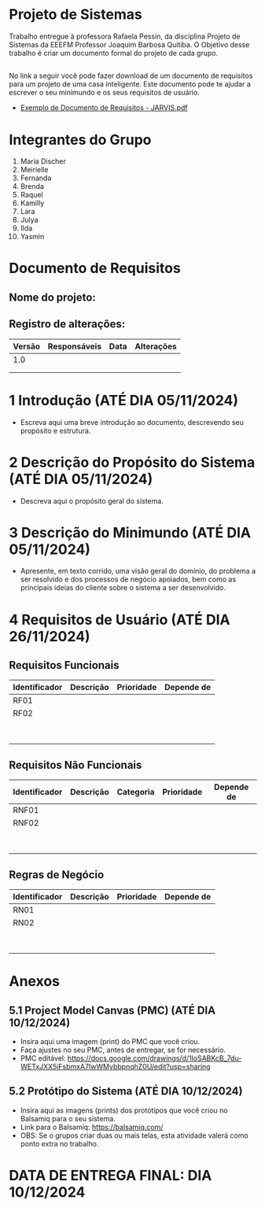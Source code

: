 # Projeto de Sistemas
Trabalho entregue à professora Rafaela Pessin, da disciplina Projeto de Sistemas da EEEFM Professor Joaquim Barbosa Quitiba. O Objetivo desse trabalho é criar um documento formal do projeto de cada grupo.

## 
No link a seguir você pode fazer download de um documento de requisitos para um projeto de uma casa inteligente. Este documento pode te ajudar a escrever o seu minimundo e os seus requisitos de usuário.
* [Exemplo de Documento de Requisitos - JARVIS.pdf](https://github.com/user-attachments/files/17388495/Exemplo.de.Documento.de.Requisitos.-.JARVIS.pdf)

# Integrantes do Grupo
1) Maria Discher
2) Meirielle
3) Fernanda
4) Brenda
5) Raquel
6) Kamilly
7) Lara
8) Julya
9) Ilda
10) Yasmin

# Documento de Requisitos

## Nome do projeto: 

## Registro de alterações:

|Versão|Responsáveis|Data|Alterações|
|------|------------|----|----------|
|  1.0 |            |    |          |
|      |            |    |          |
|      |            |    |          |

# 1 Introdução (ATÉ DIA 05/11/2024)

* Escreva aqui uma breve introdução ao documento, descrevendo seu propósito e estrutura.

# 2 Descrição do Propósito do Sistema (ATÉ DIA 05/11/2024)

* Descreva aqui o propósito geral do sistema.
 
# 3 Descrição do Minimundo (ATÉ DIA 05/11/2024)

* Apresente, em texto corrido, uma visão geral do domínio, do problema a ser resolvido e dos processos de negócio apoiados, bem como as principais ideias do cliente sobre o sistema a ser desenvolvido.

# 4 Requisitos de Usuário (ATÉ DIA 26/11/2024)

## Requisitos Funcionais

|Identificador|Descrição|Prioridade|Depende de|
|-------------|---------|----------|----------|
|    RF01     |         |          |          |
|    RF02     |         |          |          |
|             |         |          |          |
|             |         |          |          |
|             |         |          |          |
|             |         |          |          |
|             |         |          |          |
|             |         |          |          |
|             |         |          |          |
|             |         |          |          |

## Requisitos Não Funcionais

|Identificador|Descrição|Categoria|Prioridade|Depende de|
|-------------|---------|---------|----------|----------|
|    RNF01    |         |         |          |          |
|    RNF02    |         |         |          |          |
|             |         |         |          |          |
|             |         |         |          |          |
|             |         |         |          |          |
|             |         |         |          |          |
|             |         |         |          |          |
|             |         |         |          |          |
|             |         |         |          |          |
|             |         |         |          |          |

## Regras de Negócio

|Identificador|Descrição|Prioridade|Depende de|
|-------------|---------|----------|----------|
|    RN01     |         |          |          |
|    RN02     |         |          |          |
|             |         |          |          |
|             |         |          |          |
|             |         |          |          |
|             |         |          |          |
|             |         |          |          |
|             |         |          |          |
|             |         |          |          |
|             |         |          |          |

# Anexos

## 5.1 Project Model Canvas (PMC) (ATÉ DIA 10/12/2024)
* Insira aqui uma imagem (print) do PMC que você criou.
* Faça ajustes no seu PMC, antes de entregar, se for necessário.
* PMC editável: https://docs.google.com/drawings/d/1loSABKcB_7du-WETxJXX5iFsbmxA7IwWMybbpnqhZ0U/edit?usp=sharing

## 5.2 Protótipo do Sistema (ATÉ DIA 10/12/2024)
* Insira aqui as imagens (prints) dos protótipos que você criou no Balsamiq para o seu sistema.
* Link para o Balsamiq: https://balsamiq.com/
* OBS: Se o grupos criar duas ou mais telas, esta atividade valerá como ponto extra no trabalho.

# DATA DE ENTREGA FINAL: DIA 10/12/2024
